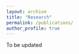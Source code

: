 ```yaml
---
layout: archive
title: "Research"
permalink: /publications/
author_profile: true
---
```


To be updated
